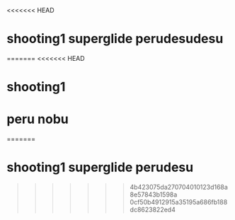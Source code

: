 <<<<<<< HEAD
# shooting1 superglide perudesudesu
=======
<<<<<<< HEAD
# shooting1




# peru nobu
=======
# shooting1 superglide perudesu
>>>>>>> 4b423075da270704010123d168a8e57843b1598a
>>>>>>> 0cf50b4912915a35195a686fb188dc8623822ed4
